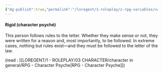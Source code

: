 ```yaml
---
{"dg-publish":true,"permalink":"/loregent/1-roleplay/z-rpg-variables/variables-character/variables-character-psyche/rigid/"}
---
```


#### Rigid (character psyché)

This person follows rules to the letter. Whether they make sense or not, they were written for a reason and, most importantly, to be followed. In extreme cases, nothing but rules exist—and they must be followed to the letter of the law.

(read : [[LOREGENT/1 - ROLEPLAY/03 CHARACTER/character in general/RPG - Character Psyche\|RPG - Character Psyche]])
